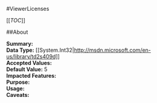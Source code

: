 #ViewerLicenses

[[_TOC_]]

##About

**Summary:**   
**Data Type:** [[System.Int32|http://msdn.microsoft.com/en-us/library/td2s409d]]  
**Accepted Values:**   
**Default Value:** 5  
**Impacted Features:**   
**Purpose:**   
**Usage:**   
**Caveats:**   


